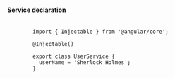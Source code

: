#### Service declaration

<pre>
	<code class="hljs" data-trim contenteditable>
		import { Injectable } from '@angular/core';
		
		@Injectable()
		
		export class UserService {
		  userName = 'Sherlock Holmes';
		}
	</code>
</pre>